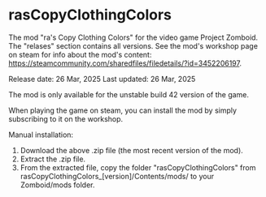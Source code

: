 # rasCopyClothingColors
The mod "ra's Copy Clothing Colors" for the video game Project Zomboid. The "relases" section contains all versions. See the mod's workshop page on steam for info about the mod's content: https://steamcommunity.com/sharedfiles/filedetails/?id=3452206197.

Release date: 26 Mar, 2025
Last updated: 26 Mar, 2025

The mod is only available for the unstable build 42 version of the game.

When playing the game on steam, you can install the mod by simply subscribing to it on the workshop.

Manual installation:

   1. Download the above .zip file (the most recent version of the mod).
   2. Extract the .zip file.
   3. From the extracted file, copy the folder "rasCopyClothingColors" from rasCopyClothingColors_[version]/Contents/mods/ to your Zomboid/mods folder.

